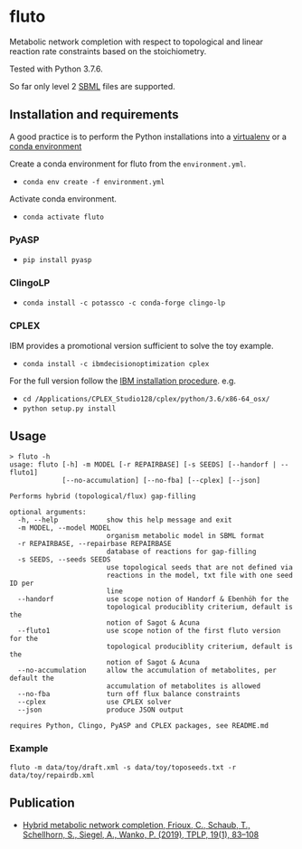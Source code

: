 # fluto

Metabolic network completion with respect to topological and linear reaction rate constraints based on the stoichiometry.

Tested with Python 3.7.6.

So far only level 2 [SBML](http://sbml.org/Documents/Specifications) files are supported.

## Installation and requirements

A good practice is to perform the Python installations into a [virtualenv](https://virtualenv.pypa.io/en/stable/installation/) or a [conda environment](https://conda.io/docs/user-guide/tasks/manage-environments.html)

Create a conda environment for fluto from the `environment.yml`.

- `conda env create -f environment.yml`

Activate conda environment.

- `conda activate fluto`

### PyASP

- `pip install pyasp`

### ClingoLP

- `conda install -c potassco -c conda-forge clingo-lp`

### CPLEX

IBM provides a promotional version sufficient to solve the toy example.

- `conda install -c ibmdecisionoptimization cplex`

For the full version follow the [IBM installation procedure](https://www.ibm.com/support/knowledgecenter/SSSA5P_12.10.0/ilog.odms.cplex.help/CPLEX/GettingStarted/topics/set_up/Python_setup.html). e.g.

- `cd /Applications/CPLEX_Studio128/cplex/python/3.6/x86-64_osx/`
- `python setup.py install`

## Usage

```text
> fluto -h
usage: fluto [-h] -m MODEL [-r REPAIRBASE] [-s SEEDS] [--handorf | --fluto1]
             [--no-accumulation] [--no-fba] [--cplex] [--json]

Performs hybrid (topological/flux) gap-filling

optional arguments:
  -h, --help            show this help message and exit
  -m MODEL, --model MODEL
                        organism metabolic model in SBML format
  -r REPAIRBASE, --repairbase REPAIRBASE
                        database of reactions for gap-filling
  -s SEEDS, --seeds SEEDS
                        use topological seeds that are not defined via
                        reactions in the model, txt file with one seed ID per
                        line
  --handorf             use scope notion of Handorf & Ebenhöh for the
                        topological produciblity criterium, default is the
                        notion of Sagot & Acuna
  --fluto1              use scope notion of the first fluto version for the
                        topological produciblity criterium, default is the
                        notion of Sagot & Acuna
  --no-accumulation     allow the accumulation of metabolites, per default the
                        accumulation of metabolites is allowed
  --no-fba              turn off flux balance constraints
  --cplex               use CPLEX solver
  --json                produce JSON output

requires Python, Clingo, PyASP and CPLEX packages, see README.md
```

### Example

`fluto -m data/toy/draft.xml -s data/toy/toposeeds.txt -r data/toy/repairdb.xml`

## Publication

- [Hybrid metabolic network completion, Frioux, C., Schaub, T., Schellhorn, S., Siegel, A., Wanko, P. (2019),  TPLP, 19(1), 83–108](https://www.cs.uni-potsdam.de/wv/publications/DBLP_journals/tplp/FriouxSSSW19.pdf)
